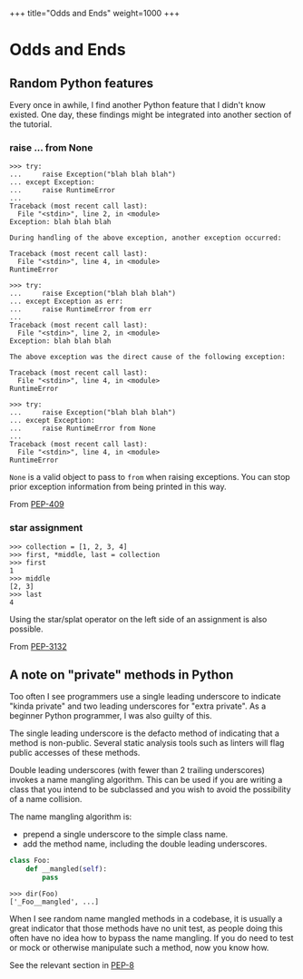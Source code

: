 +++
title="Odds and Ends"
weight=1000
+++

# Odds and Ends

## Random Python features

Every once in awhile, I find another Python feature that I didn't know existed.
One day, these findings might be integrated into another section of the tutorial.

### raise ... from None

```
>>> try:
...     raise Exception("blah blah blah")
... except Exception:
...     raise RuntimeError
...
Traceback (most recent call last):
  File "<stdin>", line 2, in <module>
Exception: blah blah blah

During handling of the above exception, another exception occurred:

Traceback (most recent call last):
  File "<stdin>", line 4, in <module>
RuntimeError

>>> try:
...     raise Exception("blah blah blah")
... except Exception as err:
...     raise RuntimeError from err
...
Traceback (most recent call last):
  File "<stdin>", line 2, in <module>
Exception: blah blah blah

The above exception was the direct cause of the following exception:

Traceback (most recent call last):
  File "<stdin>", line 4, in <module>
RuntimeError

>>> try:
...     raise Exception("blah blah blah")
... except Exception:
...     raise RuntimeError from None
...
Traceback (most recent call last):
  File "<stdin>", line 4, in <module>
RuntimeError
```

`None` is a valid object to pass to `from` when raising exceptions.
You can stop prior exception information from being printed in this way.

From [PEP-409](https://peps.python.org/pep-0409/)

### star assignment

```
>>> collection = [1, 2, 3, 4]
>>> first, *middle, last = collection
>>> first
1
>>> middle
[2, 3]
>>> last
4
```

Using the star/splat operator on the left side of an assignment is also possible.

From [PEP-3132](https://peps.python.org/pep-3132/)

## A note on "private" methods in Python

Too often I see programmers use a single leading underscore to indicate "kinda private" and two leading underscores for "extra private".
As a beginner Python programmer, I was also guilty of this.

The single leading underscore is the defacto method of indicating that a method is non-public.
Several static analysis tools such as linters will flag public accesses of these methods.

Double leading underscores (with fewer than 2 trailing underscores) invokes a name mangling algorithm.
This can be used if you are writing a class that you intend to be subclassed and you wish to avoid the possibility of a name collision.

The name mangling algorithm is:
- prepend a single underscore to the simple class name.
- add the method name, including the double leading underscores.

```py
class Foo:
    def __mangled(self):
        pass
```
```
>>> dir(Foo)
['_Foo__mangled', ...]
```

When I see random name mangled methods in a codebase, it is usually a great indicator that those methods have no unit test, as people doing this often have no idea how to bypass the name mangling.
If you do need to test or mock or otherwise manipulate such a method, now you know how.

See the relevant section in [PEP-8](https://peps.python.org/pep-0008/#designing-for-inheritance)
